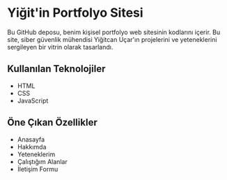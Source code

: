 # Yiğit'in Portfolyo Sitesi

Bu GitHub deposu, benim kişisel portfolyo web sitesinin kodlarını içerir. Bu site, siber güvenlik mühendisi Yiğitcan Uçar'ın projelerini ve yeteneklerini sergileyen bir vitrin olarak tasarlandı.

## Kullanılan Teknolojiler
- HTML
- CSS
- JavaScript

## Öne Çıkan Özellikler
- Anasayfa
- Hakkımda
- Yeteneklerim
- Çalıştığım Alanlar
- İletişim Formu
